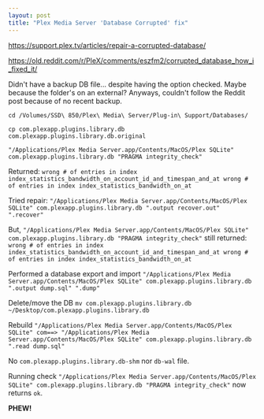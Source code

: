 ```yaml
---
layout: post
title: "Plex Media Server 'Database Corrupted' fix"
---
```


https://support.plex.tv/articles/repair-a-corrupted-database/

https://old.reddit.com/r/PleX/comments/eszfm2/corrupted_database_how_i_fixed_it/

Didn't have a backup DB file... despite having the option checked. Maybe because the folder's on an external? 
Anyways, couldn't follow the Reddit post because of no recent backup.

`cd /Volumes/SSD\ 850/Plex\ Media\ Server/Plug-in\ Support/Databases/`

`cp com.plexapp.plugins.library.db com.plexapp.plugins.library.db.original`

`"/Applications/Plex Media Server.app/Contents/MacOS/Plex SQLite" com.plexapp.plugins.library.db "PRAGMA integrity_check"`

Returned: `wrong # of entries in index index_statistics_bandwidth_on_account_id_and_timespan_and_at
wrong # of entries in index index_statistics_bandwidth_on_at`

Tried repair:
`"/Applications/Plex Media Server.app/Contents/MacOS/Plex SQLite" com.plexapp.plugins.library.db ".output recover.out" ".recover"`

But, `"/Applications/Plex Media Server.app/Contents/MacOS/Plex SQLite" com.plexapp.plugins.library.db "PRAGMA integrity_check"` still returned: 
`wrong # of entries in index index_statistics_bandwidth_on_account_id_and_timespan_and_at
wrong # of entries in index index_statistics_bandwidth_on_at`

Performed a database export and import
`"/Applications/Plex Media Server.app/Contents/MacOS/Plex SQLite" com.plexapp.plugins.library.db ".output dump.sql" ".dump"`

Delete/move the DB
`mv com.plexapp.plugins.library.db ~/Desktop/com.plexapp.plugins.library.db`

Rebuild
`"/Applications/Plex Media Server.app/Contents/MacOS/Plex SQLite" com==> "/Applications/Plex Media Server.app/Contents/MacOS/Plex SQLite" com.plexapp.plugins.library.db ".read dump.sql"`

No `com.plexapp.plugins.library.db-shm` nor `db-wal` file.

Running check `"/Applications/Plex Media Server.app/Contents/MacOS/Plex SQLite" com.plexapp.plugins.library.db "PRAGMA integrity_check"` now returns `ok`. 

**PHEW!**

